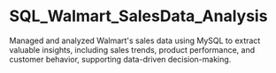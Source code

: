 # SQL_Walmart_SalesData_Analysis

Managed and analyzed Walmart's sales data using MySQL to extract valuable insights, including sales trends, product performance, and customer behavior, supporting data-driven decision-making.
